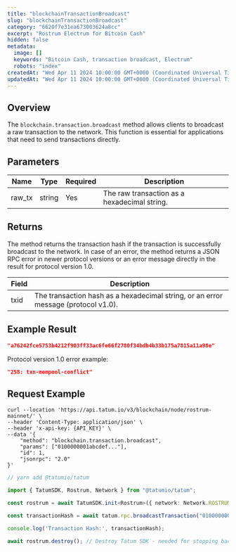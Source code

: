 ```yaml
---
title: "blockchainTransactionBroadcast"
slug: "blockchainTransactionBroadcast"
category: "6620f7e31ea673003624a8cc"
excerpt: "Rostrum Electrum for Bitcoin Cash"
hidden: false
metadata:
  image: []
  keywords: "Bitcoin Cash, transaction broadcast, Electrum"
  robots: "index"
createdAt: "Wed Apr 11 2024 10:00:00 GMT+0000 (Coordinated Universal Time)"
updatedAt: "Wed Apr 11 2024 10:00:00 GMT+0000 (Coordinated Universal Time)"
---
```


## Overview

The `blockchain.transaction.broadcast` method allows clients to broadcast a raw transaction to the network. This function is essential for applications that need to send transactions directly.

## Parameters

| Name    | Type   | Required | Description                                |
| ------- | ------ | -------- | ------------------------------------------ |
| raw_tx  | string | Yes      | The raw transaction as a hexadecimal string. |

## Returns

The method returns the transaction hash if the transaction is successfully broadcast to the network. In case of an error, the method returns a JSON RPC error in newer protocol versions or an error message directly in the result for protocol version 1.0.

| Field   | Description                                                                      |
| ------- | -------------------------------------------------------------------------------- |
| txid    | The transaction hash as a hexadecimal string, or an error message (protocol v1.0). |

## Example Result

```json
"a76242fce5753b4212f903ff33ac6fe66f2780f34bdb4b33b175a7815a11a98e"
```

Protocol version 1.0 error example:

```json
"258: txn-mempool-conflict"
```

## Request Example

```curl /cURL
curl --location 'https://api.tatum.io/v3/blockchain/node/rostrum-mainnet/' \
--header 'Content-Type: application/json' \
--header 'x-api-key: {API_KEY}' \
--data '{
    "method": "blockchain.transaction.broadcast",
    "params": ["0100000001abcdef..."],
    "id": 1,
    "jsonrpc": "2.0"
}'
```
```typescript
// yarn add @tatumio/tatum

import { TatumSDK, Rostrum, Network } from "@tatumio/tatum";

const rostrum = await TatumSDK.init<Rostrum>({ network: Network.ROSTRUM_MAINNET });

const transactionHash = await tatum.rpc.broadcastTransaction("0100000001abcdef...");

console.log('Transaction Hash:', transactionHash);

await rostrum.destroy(); // Destroy Tatum SDK - needed for stopping background jobs when done
```